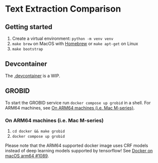 # Text Extraction Comparison

## Getting started

1. Create a virtual environment: `python -m venv venv`
2. `make brew` on MacOS with [Homebrew](https://brew.sh) or `make apt-get` on Linux
3. `make bootstrap`

## Devcontainer

The [.devcontainer](.devcontainer) is a WIP.

## GROBID

To start the GROBID service run `docker compose up grobid` in a shell. For ARM64 machines, see
[On ARM64 machines (i.e. Mac M-series)](#on-arm64-machines-ie-mac-m-series).

### On ARM64 machines (i.e. Mac M-series)

1. `cd docker && make grobid`
2. `docker compose up grobid`

Please note that the ARM64 supported docker image uses CRF models instead of deep learning models
supported by tensorflow! See [Docker on macOS arm64 #1089](https://github.com/kermitt2/grobid/issues/1089).
